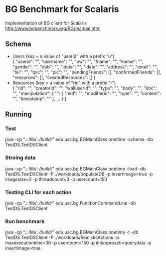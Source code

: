 # BG Benchmark for Scalaris
Implementation of BG client for Scalaris
http://www.bgbenchmark.org/BG/manual.html

## Schema
* Users (key = a value of "userid" with a prefix "u") <br>
  {
    "userid": "",
    "username": "",
    "pw": "",
    "fname": "",
    "lname": "",
    "gender": "",
    "dob": "",
    "jdate": "",
    "ldate": "",
    "address": "",
    "email": "",
    "tel": "",
    "tpic": "",
    "pic": "",
    "pendingFriends": [],
    "confirmedFriends": [],
    "resources": [],
    "createdResources": []
  }
* Resources (key = a value of "rid" with a prefix "r") <br>
  {
    "rid": "",
    "creatorid": "",
    "walluserid": "",
    "type": "",
    "body": "",
    "doc": "",
    "manipulation": {
      "<Manipulation ID>": {
        "mid": "<Manipulation ID>",
        "modifierid": "",
        "type": "",
        "content": "",
        "timestamp": ""
      },
      ...
    }
  }

## Running

### Test
java -cp ".:./lib/*:./build/*" edu.usc.bg.BGMainClass onetime -schema -db TestDS.TestDSClient

### Stroing data
java -cp ".:./lib/*:./build/*" edu.usc.bg.BGMainClass onetime -load -db TestDS.TestDSClient -P ./workloads/populateDB -p insertimage=true -p imagesize=2 -p threadcount=3 -p usercount=150

### Testing CLI for each action
java -cp ".:./lib/*:./build/*" edu.usc.bg.FunctionCommandLine -db TestDS.TestDSClient

### Run benchmark
java -cp ".:./lib/*:./build/*" edu.usc.bg.BGMainClass onetime -t -db TestDS.TestDSClient -P ./workloads/RealisticActions -p maxexecutiontime=30 -p usercount=150 -p initapproach=querydata -p insertimage=true
